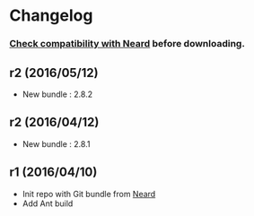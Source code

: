 # Changelog

### [Check compatibility with Neard](https://github.com/crazy-max/neard/wiki/toolGit#latest) before downloading.

## r2 (2016/05/12)

* New bundle : 2.8.2

## r2 (2016/04/12)

* New bundle : 2.8.1

## r1 (2016/04/10)

* Init repo with Git bundle from [Neard](https://github.com/crazy-max/neard)
* Add Ant build
